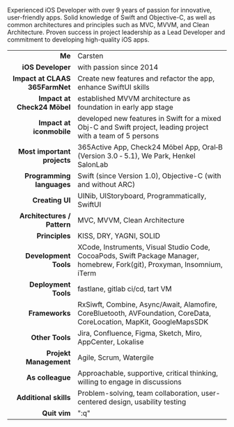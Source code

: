 Experienced iOS Developer with over 9 years of passion for innovative, user-friendly apps. Solid knowledge of Swift and Objective-C, as well as common architectures and principles such as MVC, MVVM, and Clean Architecture. Proven success in project leadership as a Lead Developer and commitment to developing high-quality iOS apps.

|                                |                                                                                                                             |
| -----------------------------: | --------------------------------------------------------------------------------------------------------------------------- |
|                         **Me** | Carsten                                                                                                                     |
|              **iOS Developer** | with passion since 2014                                                                                                     |
| **Impact at CLAAS 365FarmNet** | Create new features and refactor the app, enhance SwiftUI skills                                                            |
|    **Impact at Check24 Möbel** | established MVVM architecture as foundation in early app stage                                                              |
|       **Impact at iconmobile** | developed new features in Swift for a mixed Obj-C and Swift project, leading project with a team of 5 persons               |
|    **Most important projects** | 365Active App, Check24 Möbel App, Oral‑B (Version 3.0 ‑ 5.1), We Park, Henkel SalonLab                                      |
|      **Programming languages** | Swift (since Version 1.0), Objective-C (with and without ARC)                                                               |
|                **Creating UI** | UINib, UIStoryboard, Programmatically, SwiftUI                                                                              |
|    **Architectures / Pattern** | MVC, MVVM, Clean Architecture                                                                                               |
|                 **Principles** | KISS, DRY, YAGNI, SOLID                                                                                                     |
|          **Development Tools** | XCode, Instruments, Visual Studio Code, CocoaPods, Swift Package Manager, homebrew,  Fork(git),  Proxyman, Insomnium, iTerm |
|           **Deployment Tools** | fastlane, gitlab ci/cd, tart VM                                                                                             |
|                 **Frameworks** | RxSiwft, Combine, Async/Await, Alamofire, CoreBluetooth, AVFoundation, CoreData, CoreLocation, MapKit, GoogleMapsSDK        |
|                **Other Tools** | Jira, Confluence, Figma, Sketch, Miro, AppCenter, Lokalise                                                                  |
|         **Projekt Management** | Agile, Scrum, Watergile                                                                                                     |
|               **As colleague** | Approachable, supportive, critical thinking, willing to engage in discussions                                               |
|          **Additional skills** | Problem-solving, team collaboration, user-centered design, usability testing                                                |
|                   **Quit vim** | ":q"                                                                                                                        |
